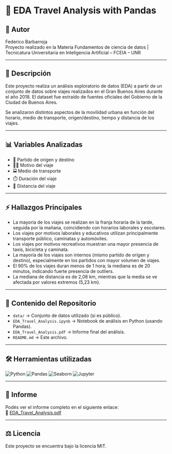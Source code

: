 # 🧳 EDA Travel Analysis with Pandas

## 👤 Autor
Federico Barbarroja  
Proyecto realizado en la Materia Fundamentos de ciencia de datos | Tecnicatura Universitaria en Inteligencia Artificial – FCEIA – UNR

---

## 📰 Descripción
Este proyecto realiza un análisis exploratorio de datos (EDA) a partir de un conjunto de datos sobre viajes realizados en el Gran Buenos Aires durante el año 2018. El dataset fue extraído de fuentes oficiales del Gobierno de la Ciudad de Buenos Aires.

Se analizaron distintos aspectos de la movilidad urbana en función del horario, medio de transporte, origen/destino, tiempo y distancia de los viajes.

---

## 📊 Variables Analizadas

- 🧭 Partido de origen y destino  
- 🧍‍♂️ Motivo del viaje  
- 🚍 Medio de transporte  
- ⏱️ Duración del viaje  
- 📏 Distancia del viaje  

---

## ⚡️ Hallazgos Principales

- La mayoría de los viajes se realizan en la franja horaria de la tarde, seguida por la mañana, coincidiendo con horarios laborales y escolares.
- Los viajes por motivos laborales y educativos utilizan principalmente transporte público, caminatas y automóviles.
- Los viajes por motivos recreativos muestran una mayor presencia de taxis, bicicleta y caminata.
- La mayoría de los viajes son internos (mismo partido de origen y destino), especialmente en los partidos con mayor volumen de viajes.
- El 90% de los viajes duran menos de 1 hora; la mediana es de 20 minutos, indicando fuerte presencia de outliers.
- La mediana de distancia es de 2,08 km, mientras que la media se ve afectada por valores extremos (5,23 km).

---

## 📁 Contenido del Repositorio

- `data/` → Conjunto de datos utilizado (si es público).
- `EDA_Travel_Analysis.ipynb` → Notebook de análisis en Python (usando Pandas).
- `EDA_Travel_Analysis.pdf` → Informe final del análisis.
- `README.md` → Este archivo.

---

## 🛠️ Herramientas utilizadas

![Python](https://img.shields.io/badge/Python-3776AB?style=for-the-badge&logo=python&logoColor=white)
![Pandas](https://img.shields.io/badge/Pandas-150458?style=for-the-badge&logo=pandas&logoColor=white)
![Seaborn](https://img.shields.io/badge/Seaborn-3776AB?style=for-the-badge&logo=seaborn&logoColor=white)
![Jupyter](https://img.shields.io/badge/Jupyter-F37626?style=for-the-badge&logo=jupyter&logoColor=white)

---

## 📄 Informe
Podés ver el informe completo en el siguiente enlace:  
📎 [EDA_Travel_Analysis.pdf](informe/EDA_Travel_Analysis.pdf)

---

## ⚖️ Licencia
Este proyecto se encuentra bajo la licencia MIT.

